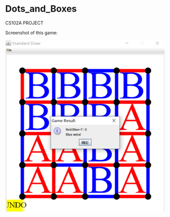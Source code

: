 # Dots_and_Boxes
CS102A PROJECT

Screenshot of this game:

![Image](https://github.com/tao-sun2/Dots_and_Boxes/blob/master/images/%E6%97%A0%E6%A0%87%E9%A2%98.png)
